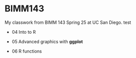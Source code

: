 # BIMM143
My classwork from BIMM 143 Spring 25 at UC San Diego.
test

- 04 Into to R

- 05 Advanced graphics with **ggplot**

- 06 R functions

